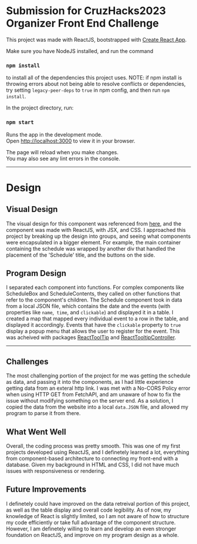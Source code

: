 # Submission for CruzHacks2023 Organizer Front End Challenge

This project was made with ReactJS, bootstrapped with [Create React App](https://github.com/facebook/create-react-app).

Make sure you have NodeJS installed, and run the command

### `npm install`

to install all of the dependencies this project uses.
NOTE: if npm install is throwing errors about not being able to resolve conflicts or dependencies, try setting ```legacy-peer-deps``` to ```true``` in npm config, and then run ```npm install```.

In the project directory, run:

### `npm start`

Runs the app in the development mode.\
Open [http://localhost:3000](http://localhost:3000) to view it in your browser.

The page will reload when you make changes.\
You may also see any lint errors in the console.

---
# Design

## Visual Design
The visual design for this component was referenced from [here](https://www.figma.com/file/CJf6HOwmk8kFCPr0pUanyf/CruzHacks-Frontend-Challenge-2023?type=design&node-id=0-1&t=0Y7LpcFky8qzwTKS-0), and the component was made with ReactJS, with JSX, and CSS.
I approached this project by breaking up the design into groups, and seeing what components were encapsulated in a bigger element. For example, the main container containing the schedule was wrapped by another div that handled the placement of the 'Schedule' title, and the buttons on the side.

## Program Design
I separated each component into functions. For complex components like ScheduleBox and ScheduleContents, they called on other functions that refer to the component's children.
The Schedule component took in data from a local JSON file, which contains the date and the events (with properties like ```name```,``` time```, and ```clickable```) and displayed it in a table. I created a map that mapped every individual event to a row in the table, and displayed it accordingly. Events that have the ```clickable``` property to ```true``` display a popup menu that allows the user to register for the event. This was acheived with packages [ReactToolTip](https://www.npmjs.com/package/react-tooltip) and [ReactTooltipController](https://www.npmjs.com/package/react-tooltip-controller).

---

## Challenges
The most challenging portion of the project for me was getting the schedule as data, and passing it into the components, as I had little experience getting data from an exteral http link. I was met with a No-CORS Policy error when using HTTP GET from FetchAPI, and am unaware of how to fix the issue without modifying something on the server end. As a solution, I copied the data from the website into a local ```data.JSON``` file, and allowed my program to parse it from there.

## What Went Well
Overall, the coding process was pretty smooth. This was one of my first projects developed using ReactJS, and I definetely learned a lot, everything from component-based architecture to connecting my front-end with a database. Given my background in HTML and CSS, I did not have much issues with responsiveness or rendering.

## Future Improvements
I definetely could have improved on the data retreival portion of this project, as well as the table display and overall code legibility. As of now, my knowledge of React is slightly limited, so I am not aware of how to structure my code efficiently or take full advantage of the component structure. However, I am definetely willing to learn and develop an even stronger foundation on ReactJS, and improve on my program design as a whole.

